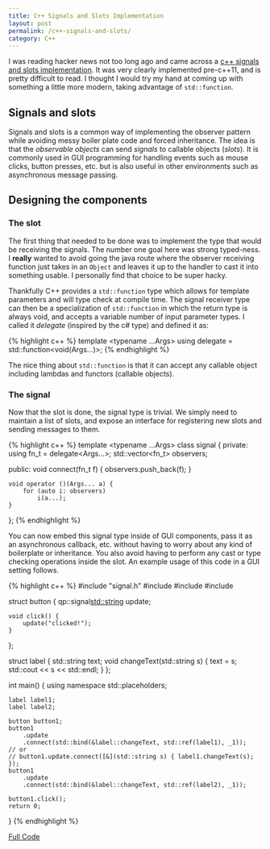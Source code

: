 ```yaml
---
title: C++ Signals and Slots Implementation
layout: post
permalink: /c++-signals-and-slots/
category: C++
---
```


I was reading hacker news not too long ago and came across a [c++ signals
and slots implementation](https://github.com/pbhogan/Signals).  It was
very clearly implemented pre-c++11, and is pretty difficult to read.  I thought
I would try my hand at coming up with something a little more modern, taking
advantage of ``std::function``.

## Signals and slots

Signals and slots is a common way of implementing the observer pattern while
avoiding messy boiler plate code and forced inheritance.  The idea is that 
the *observable objects* can send *signals* to callable objects (*slots*).  It is
commonly used in GUI programming for handling events such as mouse clicks, button
presses, etc. but is also useful in other environments such as asynchronous message
passing.

## Designing the components

### The slot

The first thing that needed to be done was to implement the type that would be receiving
the signals.  The number one goal here was strong typed-ness.  I **really** wanted
to avoid going the java route where the observer receiving function just takes
in an ``Object`` and leaves it up to the handler to cast it into something usable. 
I personally find that choice to be super hacky.

Thankfully C++ provides a ``std::function`` type which allows for template parameters
and will type check at compile time.  The signal receiver type can then be a 
specialization of ``std::function`` in which the return type is always void, and 
accepts a variable number of input parameter types.  I called it *delegate*
(inspired by the c\# type) and defined it as:

{% highlight c++ %}
template <typename ...Args>
using delegate = std::function<void(Args...)>;
{% endhighlight %}

The nice thing about ``std::function`` is that it can accept any callable
object including lambdas and functors (callable objects).

### The signal

Now that the slot is done, the signal type is trivial.  We simply need
to maintain a list of slots, and expose an interface for registering new slots
and sending messages to them.

{% highlight c++ %}
template <typename ...Args>
class signal {
private:
    using fn_t = delegate<Args...>;
    std::vector<fn_t> observers;

public:
    void connect(fn_t f) {
        observers.push_back(f);
    }

    void operator ()(Args... a) {
        for (auto i: observers)
            i(a...);
    }
};
{% endhighlight %}

You can now embed this signal type inside of GUI components, pass it as an 
asynchronous callback, etc. without having to worry about any kind of boilerplate
or inheritance.  You also avoid having to perform any cast or type checking operations
inside the slot.
An example usage of this code in a GUI setting follows.


{% highlight c++ %}
#include "signal.h"
#include <string>
#include <iostream>
#include <functional>

struct button {
    qp::signal<std::string> update;

    void click() {
        update("clicked!");
    }
};

struct label {
    std::string text;
    void changeText(std::string s) {
        text = s;
        std::cout << s << std::endl;
    }
};

int main() {
    using namespace std::placeholders;

    label label1;
    label label2;

    button button1;
    button1
        .update
        .connect(std::bind(&label::changeText, std::ref(label1), _1));
    // or
    // button1.update.connect([&](std::string s) { label1.changeText(s); });
    button1
        .update
        .connect(std::bind(&label::changeText, std::ref(label2), _1));

    button1.click();
    return 0;
}
{% endhighlight %}

[Full Code](https://gist.github.com/Quinny/aa2ed2189a3c4209b50f)
